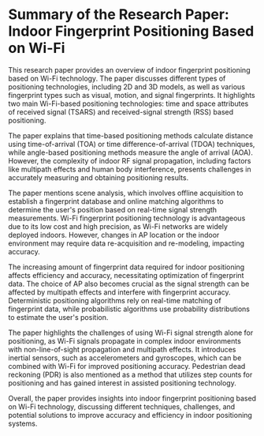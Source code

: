 # Summary of the Research Paper: Indoor Fingerprint Positioning Based on Wi-Fi

This research paper provides an overview of indoor fingerprint positioning based on Wi-Fi technology. The paper discusses different types of positioning technologies, including 2D and 3D models, as well as various fingerprint types such as visual, motion, and signal fingerprints. It highlights two main Wi-Fi-based positioning technologies: time and space attributes of received signal (TSARS) and received-signal strength (RSS) based positioning.

The paper explains that time-based positioning methods calculate distance using time-of-arrival (TOA) or time difference-of-arrival (TDOA) techniques, while angle-based positioning methods measure the angle of arrival (AOA). However, the complexity of indoor RF signal propagation, including factors like multipath effects and human body interference, presents challenges in accurately measuring and obtaining positioning results.

The paper mentions scene analysis, which involves offline acquisition to establish a fingerprint database and online matching algorithms to determine the user's position based on real-time signal strength measurements. Wi-Fi fingerprint positioning technology is advantageous due to its low cost and high precision, as Wi-Fi networks are widely deployed indoors. However, changes in AP location or the indoor environment may require data re-acquisition and re-modeling, impacting accuracy.

The increasing amount of fingerprint data required for indoor positioning affects efficiency and accuracy, necessitating optimization of fingerprint data. The choice of AP also becomes crucial as the signal strength can be affected by multipath effects and interfere with fingerprint accuracy. Deterministic positioning algorithms rely on real-time matching of fingerprint data, while probabilistic algorithms use probability distributions to estimate the user's position.

The paper highlights the challenges of using Wi-Fi signal strength alone for positioning, as Wi-Fi signals propagate in complex indoor environments with non-line-of-sight propagation and multipath effects. It introduces inertial sensors, such as accelerometers and gyroscopes, which can be combined with Wi-Fi for improved positioning accuracy. Pedestrian dead reckoning (PDR) is also mentioned as a method that utilizes step counts for positioning and has gained interest in assisted positioning technology.

Overall, the paper provides insights into indoor fingerprint positioning based on Wi-Fi technology, discussing different techniques, challenges, and potential solutions to improve accuracy and efficiency in indoor positioning systems.
